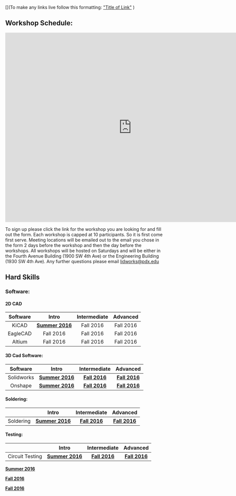 [](To make any links live follow this formatting:
["Title of Link"](Link)
)
## Workshop Schedule:

<iframe src="https://calendar.google.com/calendar/embed?title=L.I.D.%20Workshops&amp;height=600&amp;wkst=1&amp;bgcolor=%23FFFFFF&amp;ctz=America%2FLos_Angeles" style="border-width:0" width="800" height="600" frameborder="0" scrolling="no" markdown="0">&nbsp;</iframe>


To sign up please click the link for the workshop you are looking for and fill out the form.  Each workshop is capped at 10 participants.  So it is first come first serve.  Meeting locations will be emailed out to the email you chose in the form 2 days before the workshop and then the day before the workshops.  All workshops will be hosted on Saturdays and will be either in the Fourth Avenue Building (1900 SW 4th Ave) or the Engineering Building (1930 SW 4th Ave).  Any further questions please email <lidworks@pdx.edu>

## Hard Skills

### Software:

#### 2D CAD 



|Software |                                                         Intro                                                         | Intermediate |  Advanced  |
|:---------------:|:---------------------------------------------------------------------------------------------------------------------:|:------------:|:----------:|
| KiCAD | **[Summer 2016](https://github.com/psu-epl/psu-epl.github.com/wiki/KiCAD)** |   Fall 2016  | Fall 2016  |
| EagleCAD | Fall 2016 |  Fall 2016   | Fall 2016  |
| Altium   | Fall 2016 |  Fall 2016   | Fall 2016  |


#### 3D Cad Software:

|   Software  |    Intro    | Intermediate |      Advanced     |
|:-----------:|:-----------:|:------------:|:-----------------:|
| Solidworks  |**[Summer 2016](https://github.com/psu-epl/psu-epl.github.com/wiki/SolidWorks#intro6)**|**[Fall 2016](https://github.com/psu-epl/psu-epl.github.com/wiki/SolidWorks#intermediate-coming-fall-2016)**|**[Fall 2016](https://github.com/psu-epl/psu-epl.github.com/wiki/SolidWorks#advanced-coming-fall-2016)**|
|   Onshape   |**[Summer 2016](https://github.com/psu-epl/psu-epl.github.com/wiki/Onshape-Workshop#intro-summer-2016)**|**[Fall 2016](https://github.com/psu-epl/psu-epl.github.com/wiki/Onshape-Workshop#intermediate-coming-fall-2016)**|**[Fall 2016](https://github.com/psu-epl/psu-epl.github.com/wiki/Onshape-Workshop#advanced-coming-end-of-fall-2016)**|


#### Soldering:

|           |    Intro    | Intermediate |  Advanced  |
|:---------:|:-----------:|:------------:|:----------:|
| Soldering |**[Summer 2016](https://github.com/psu-epl/psu-epl.github.com/wiki/Soldering-Workshop#intro)**|**[Fall 2016](https://github.com/psu-epl/psu-epl.github.com/wiki/Soldering-Workshop#intermediate-soldering)**|**[Fall 2016](https://github.com/psu-epl/psu-epl.github.com/wiki/Soldering-Workshop#advanced-soldering)**|

#### Testing:

|                 |    Intro    | Intermediate |  Advanced  |
|:---------------:|:-----------:|:------------:|:----------:|
| Circuit Testing | **[Summer 2016](https://github.com/psu-epl/psu-epl.github.com/wiki/Circuit-Testing#intro)** |**[Fall 2016](https://github.com/psu-epl/psu-epl.github.com/wiki/Circuit-Testing#intermediate-coming-fall-2016)**|**[Fall 2016](https://github.com/psu-epl/psu-epl.github.com/wiki/Circuit-Testing#advanced-coming-fall-2016)**|



**[Summer 2016](https://github.com/psu-epl/psu-epl.github.com/wiki/SolidWorks#intro6)**

**[Fall 2016](https://github.com/psu-epl/psu-epl.github.com/wiki/SolidWorks#intermediate-coming-fall-2016)**

**[Fall 2016](https://github.com/psu-epl/psu-epl.github.com/wiki/SolidWorks#advanced-coming-fall-2016)**


